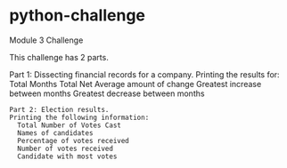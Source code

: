 # python-challenge
Module 3 Challenge

This challenge has 2 parts.
  
  Part 1: Dissecting financial records for a company.
  Printing the results for:
    Total Months
    Total Net
    Average amount of change
    Greatest increase between months
    Greatest decrease between months
    
    Part 2: Election results.
    Printing the following information: 
      Total Number of Votes Cast
      Names of candidates
      Percentage of votes received
      Number of votes received
      Candidate with most votes
